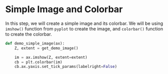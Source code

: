 # Simple Image and Colorbar

In this step, we will create a simple image and its colorbar. We will be using `imshow()` function from `pyplot` to create the image, and `colorbar()` function to create the colorbar.

```python
def demo_simple_image(ax):
    Z, extent = get_demo_image()

    im = ax.imshow(Z, extent=extent)
    cb = plt.colorbar(im)
    cb.ax.yaxis.set_tick_params(labelright=False)
```
